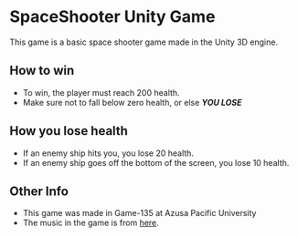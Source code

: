 # SpaceShooter Unity Game

This game is a basic space shooter game made in the Unity 3D engine. 

## How to win
* To win, the player must reach 200 health.
* Make sure not to fall below zero health, or else _**YOU LOSE**_

## How you lose health
* If an enemy ship hits you, you lose 20 health.
* If an enemy ship goes off the bottom of the screen, you lose 10 health.

## Other Info
* This game was made in Game-135 at Azusa Pacific University
* The music in the game is from [here](https://youtu.be/X3p8P6-fWyA).
